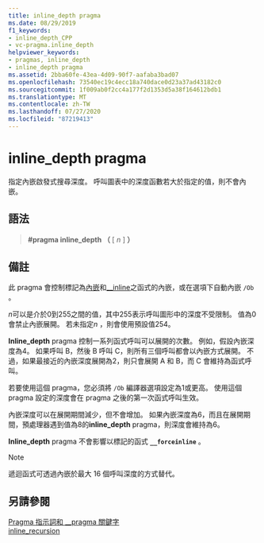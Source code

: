 ```yaml
---
title: inline_depth pragma
ms.date: 08/29/2019
f1_keywords:
- inline_depth_CPP
- vc-pragma.inline_depth
helpviewer_keywords:
- pragmas, inline_depth
- inline_depth pragma
ms.assetid: 2bba60fe-43ea-4d09-90f7-aafaba3bad07
ms.openlocfilehash: 73540ec19c4ecc18a740dace0d23a37ad43182c0
ms.sourcegitcommit: 1f009ab0f2cc4a177f2d1353d5a38f164612bdb1
ms.translationtype: MT
ms.contentlocale: zh-TW
ms.lasthandoff: 07/27/2020
ms.locfileid: "87219413"
---
```

# <a name="inline_depth-pragma"></a>inline_depth pragma

指定內嵌啟發式搜尋深度。 呼叫圖表中的深度函數若大於指定的值，則不會內嵌。

## <a name="syntax"></a>語法

> **#pragma inline_depth （** [ *n* ] **）**

## <a name="remarks"></a>備註

此 pragma 會控制標記為[內嵌](../cpp/inline-functions-cpp.md)和[__inline](../cpp/inline-functions-cpp.md)之函式的內嵌，或在選項下自動內嵌 `/Ob` 。

*n*可以是介於0到255之間的值，其中255表示呼叫圖形中的深度不受限制。 值為0會禁止內嵌展開。 若未指定*n* ，則會使用預設值254。

**Inline_depth** pragma 控制一系列函式呼叫可以展開的次數。 例如，假設內嵌深度為4。 如果呼叫 B，然後 B 呼叫 C，則所有三個呼叫都會以內嵌方式展開。 不過，如果最接近的內嵌深度展開為2，則只會展開 A 和 B，而 C 會維持為函式呼叫。

若要使用這個 pragma，您必須將 `/Ob` 編譯器選項設定為1或更高。 使用這個 pragma 設定的深度會在 pragma 之後的第一次函式呼叫生效。

內嵌深度可以在展開期間減少，但不會增加。 如果內嵌深度為6，而且在展開期間，預處理器遇到值為8的**inline_depth** pragma，則深度會維持為6。

**Inline_depth** pragma 不會影響以標記的函式 **`__forceinline`** 。

> [!NOTE]
> 遞迴函式可透過內嵌於最大 16 個呼叫深度的方式替代。

## <a name="see-also"></a>另請參閱

[Pragma 指示詞和 __pragma 關鍵字](../preprocessor/pragma-directives-and-the-pragma-keyword.md)\
[inline_recursion](../preprocessor/inline-recursion.md)
